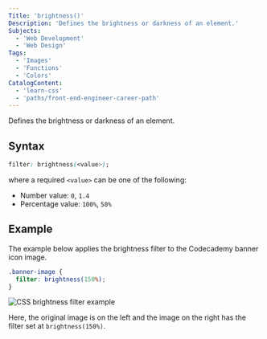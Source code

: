 ```yaml
---
Title: 'brightness()'
Description: 'Defines the brightness or darkness of an element.'
Subjects:
  - 'Web Development'
  - 'Web Design'
Tags:
  - 'Images'
  - 'Functions'
  - 'Colors'
CatalogContent:
  - 'learn-css'
  - 'paths/front-end-engineer-career-path'
---
```


Defines the brightness or darkness of an element.

## Syntax

```css
filter: brightness(<value>);
```

where a required `<value>` can be one of the following:

- Number value: `0`, `1.4`
- Percentage value: `100%`, `50%`

## Example

The example below applies the brightness filter to the Codecademy banner icon image.

```css
.banner-image {
  filter: brightness(150%);
}
```

![CSS brightness filter example](https://raw.githubusercontent.com/Codecademy/docs/main/media/css-filterfunctions-brightness-example.png)

Here, the original image is on the left and the image on the right has the filter set at `brightness(150%)`.
